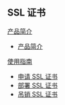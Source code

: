 ## SSL 证书

[产品简介]()
 
* [产品简介](平台服务/SSL证书/产品简介/SSL证书产品简介.md)

[使用指南]()

* [申请 SSL 证书](平台服务/SSL证书/使用指南/申请SSL证书.md)
* [部署 SSL 证书](平台服务/SSL证书/使用指南/部署SSL证书.md)
* [吊销 SSL 证书](平台服务/SSL证书/使用指南/吊销SSL证书.md)